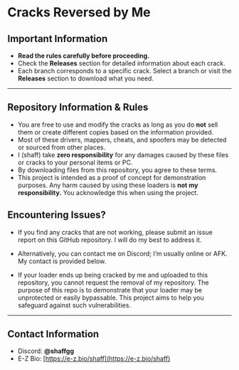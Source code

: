 # **Cracks Reversed by Me**

## **Important Information**
- **Read the rules carefully before proceeding.**
- Check the **Releases** section for detailed information about each crack.
- Each branch corresponds to a specific crack. Select a branch or visit the **Releases** section to download what you need.

---

## **Repository Information & Rules**
- You are free to use and modify the cracks as long as you do **not** sell them or create different copies based on the information provided.
- Most of these drivers, mappers, cheats, and spoofers may be detected or sourced from other places.
- I (shaff) take **zero responsibility** for any damages caused by these files or cracks to your personal items or PC.
- By downloading files from this repository, you agree to these terms.
- This project is intended as a proof of concept for demonstration purposes. Any harm caused by using these loaders is **not my responsibility.** You acknowledge this when using the project.

## **Encountering Issues?**
- If you find any cracks that are not working, please submit an issue report on this GitHub repository. I will do my best to address it.
- Alternatively, you can contact me on Discord; I’m usually online or AFK. My contact is provided below.

- If your loader ends up being cracked by me and uploaded to this repository, you cannot request the removal of my repository. The purpose of this repo is to demonstrate that your loader may be unprotected or easily bypassable. This project aims to help you safeguard against such vulnerabilities.

---

## **Contact Information**
- Discord: **@shaffgg**
- E-Z Bio: [https://e-z.bio/shaff](https://e-z.bio/shaff)
